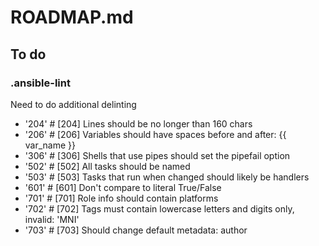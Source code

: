 # ROADMAP.md

## To do

### .ansible-lint

Need to do additional delinting

  - '204'  # [204] Lines should be no longer than 160 chars
  - '206'  # [206] Variables should have spaces before and after: {{ var_name }}
  - '306'  # [306] Shells that use pipes should set the pipefail option
  - '502'  # [502] All tasks should be named
  - '503'  # [503] Tasks that run when changed should likely be handlers
  - '601'  # [601] Don't compare to literal True/False
  - '701'  # [701] Role info should contain platforms
  - '702'  # [702] Tags must contain lowercase letters and digits only, invalid: 'MNI'
  - '703'  # [703] Should change default metadata: author
